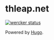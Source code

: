 # thleap.net
[![wercker status](https://app.wercker.com/status/bb7aa9a18f4f96befb0d9b0c2cdbecf5/s "wercker status")](https://app.wercker.com/project/bykey/bb7aa9a18f4f96befb0d9b0c2cdbecf5)

Powered by [Hugo](http://gohugo.io/).

